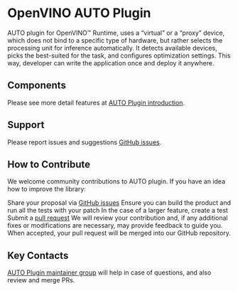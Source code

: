 # OpenVINO AUTO Plugin

AUTO plugin for OpenVINO™ Runtime, uses a “virtual” or a “proxy” device, which does not bind to a specific type of hardware, but rather selects the processing unit for inference automatically. It detects available devices, picks the best-suited for the task, and configures optimization settings. This way, developer can write the application once and deploy it anywhere. 

## Components
Please see more detail features at [AUTO Plugin introduction](https://docs.openvino.ai/latest/openvino_docs_OV_UG_supported_plugins_AUTO.html).

## Support
Please report issues and suggestions [GitHub issues](https://github.com/openvinotoolkit/openvino/issues).

## How to Contribute
We welcome community contributions to AUTO plugin. If you have an idea how to improve the library:

Share your proposal via [GitHub issues](https://github.com/openvinotoolkit/openvino/issues)
Ensure you can build the product and run all the tests with your patch
In the case of a larger feature, create a test
Submit a [pull request](https://github.com/openvinotoolkit/openvino/pulls)
We will review your contribution and, if any additional fixes or modifications are necessary, may provide feedback to guide you. When accepted, your pull request will be merged into our GitHub repository.

## Key Contacts
[AUTO Plugin maintainer group](https://github.com/orgs/openvinotoolkit/teams/openvino-ie-auto-multi-maintainers) will help in case of questions, and also review and merge PRs.